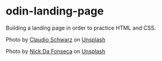 # odin-landing-page

Building a landing page in order to practice HTML and CSS.




Photo by <a href="https://unsplash.com/@purzlbaum?utm_content=creditCopyText&utm_medium=referral&utm_source=unsplash">Claudio Schwarz</a> on <a href="https://unsplash.com/photos/a-view-of-the-ocean-from-a-high-point-of-view-UHJyLYl39M4?utm_content=creditCopyText&utm_medium=referral&utm_source=unsplash">Unsplash</a>
  
Photo by <a href="https://unsplash.com/@nickdafonseca?utm_content=creditCopyText&utm_medium=referral&utm_source=unsplash">Nick Da Fonseca</a> on <a href="https://unsplash.com/photos/a-snow-covered-mountain-with-a-lake-in-front-of-it-6X8QuPSr2UE?utm_content=creditCopyText&utm_medium=referral&utm_source=unsplash">Unsplash</a>

